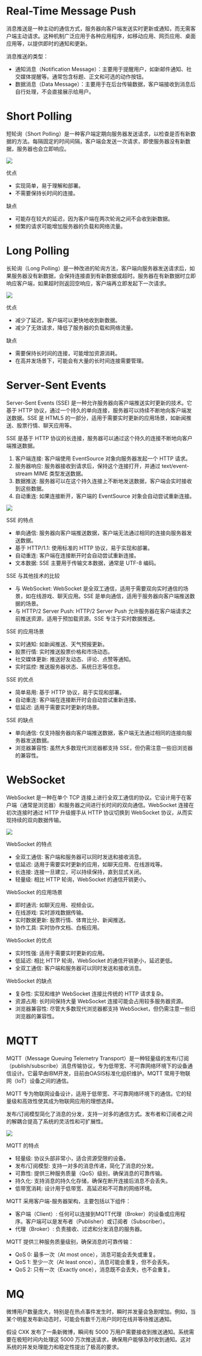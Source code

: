 # Real-Time Message Push

消息推送是一种主动的通信方式，服务器向客户端发送实时更新或通知，而无需客户端主动请求。这种机制广泛应用于各种应用程序，如移动应用、网页应用、桌面应用等，以提供即时的通知和更新。

消息推送的类型：

- 通知消息（Notification Message）：主要用于提醒用户，如新邮件通知、社交媒体提醒等。通常包含标题、正文和可选的动作按钮。
- 数据消息（Data Message）：主要用于在后台传输数据，客户端接收到消息后自行处理，不会直接展示给用户。

# Short Polling

短轮询（Short Polling）是一种客户端定期向服务器发送请求，以检查是否有新数据的方法。每隔固定的时间间隔，客户端会发送一次请求，即使服务器没有新数据，服务器也会立即响应。

![](https://note-sun.oss-cn-shanghai.aliyuncs.com/image/202407260839025.png)

优点

- 实现简单，易于理解和部署。
- 不需要保持长时间的连接。

缺点

- 可能存在较大的延迟，因为客户端在两次轮询之间不会收到新数据。
- 频繁的请求可能增加服务器的负载和网络流量。

# Long Polling

长轮询（Long Polling）是一种改进的轮询方法，客户端向服务器发送请求后，如果服务器没有新数据，会保持连接直到有新数据或超时。服务器在有新数据时立即响应客户端，如果超时则返回空响应，客户端再立即发起下一次请求。

![](https://note-sun.oss-cn-shanghai.aliyuncs.com/image/202407260854234.png)

优点

- 减少了延迟，客户端可以更快地收到新数据。
- 减少了无效请求，降低了服务器的负载和网络流量。

缺点

- 需要保持长时间的连接，可能增加资源消耗。
- 在高并发场景下，可能会有大量的长时间连接需要管理。

# Server-Sent Events

Server-Sent Events (SSE) 是一种允许服务器向客户端推送实时更新的技术。它基于 HTTP 协议，通过一个持久的单向连接，服务器可以持续不断地向客户端发送数据。SSE 是 HTML5 的一部分，适用于需要实时更新的应用场景，如新闻推送、股票行情、聊天应用等。

SSE 是基于 HTTP 协议的长连接，服务器可以通过这个持久的连接不断地向客户端推送数据。

1. 客户端连接: 客户端使用 EventSource 对象向服务器发起一个 HTTP 请求。
2. 服务器响应: 服务器接收到请求后，保持这个连接打开，并通过 text/event-stream MIME 类型发送数据。
3. 数据推送: 服务器可以在这个持久连接上不断地发送数据，客户端会实时接收到这些数据。
4. 自动重连: 如果连接断开，客户端的 EventSource 对象会自动尝试重新连接。

![](https://note-sun.oss-cn-shanghai.aliyuncs.com/image/202407260854240.png)

SSE 的特点

- 单向通信: 服务器向客户端推送数据，客户端无法通过相同的连接向服务器发送数据。
- 基于 HTTP/1.1: 使用标准的 HTTP 协议，易于实现和部署。
- 自动重连: 客户端在连接断开时会自动尝试重新连接。
- 文本数据: SSE 主要用于传输文本数据，通常是 UTF-8 编码。

SSE 与其他技术的比较

- 与 WebSocket: WebSocket 是全双工通信，适用于需要双向实时通信的场景，如在线游戏、聊天应用。SSE 是单向通信，适用于服务器向客户端推送数据的场景。
- 与 HTTP/2 Server Push: HTTP/2 Server Push 允许服务器在客户端请求之前推送资源，适用于预加载资源。SSE 专注于实时数据推送。

SSE 的应用场景

- 实时通知: 如新闻推送、天气预报更新。
- 股票行情: 实时推送股票价格和市场动态。
- 社交媒体更新: 推送好友动态、评论、点赞等通知。
- 实时监控: 推送服务器状态、系统日志等信息。

SSE 的优点

- 简单易用: 基于 HTTP 协议，易于实现和部署。
- 自动重连: 客户端在连接断开时会自动尝试重新连接。
- 低延迟: 适用于需要实时更新的场景。

SSE 的缺点

- 单向通信: 仅支持服务器向客户端推送数据，客户端无法通过相同的连接向服务器发送数据。
- 浏览器兼容性: 虽然大多数现代浏览器都支持 SSE，但仍需注意一些旧浏览器的兼容性。

# WebSocket

WebSocket 是一种在单个 TCP 连接上进行全双工通信的协议。它设计用于在客户端（通常是浏览器）和服务器之间进行长时间的双向通信。WebSocket 连接在初次连接时通过 HTTP 升级握手从 HTTP 协议切换到 WebSocket 协议，从而实现持续的双向数据传输。

![](https://note-sun.oss-cn-shanghai.aliyuncs.com/image/202407260853077.png)

WebSocket 的特点

- 全双工通信: 客户端和服务器可以同时发送和接收消息。
- 低延迟: 适用于需要实时更新的应用，如聊天应用、在线游戏等。
- 长连接: 连接一旦建立，可以持续保持，直到显式关闭。
- 轻量级: 相比 HTTP 轮询，WebSocket 的通信开销更小。

WebSocket 的应用场景

- 即时通讯: 如聊天应用、视频会议。
- 在线游戏: 实时游戏数据传输。
- 实时数据更新: 股票行情、体育比分、新闻推送。
- 协作工具: 实时协作文档、白板应用。

WebSocket 的优点

- 实时性强: 适用于需要实时更新的应用。
- 低延迟: 相比 HTTP 轮询，WebSocket 的通信开销更小，延迟更低。
- 全双工通信: 客户端和服务器可以同时发送和接收消息。

WebSocket 的缺点

- 复杂性: 实现和维护 WebSocket 连接比传统的 HTTP 请求复杂。
- 资源占用: 长时间保持大量 WebSocket 连接可能会占用较多服务器资源。
- 浏览器兼容性: 尽管大多数现代浏览器都支持 WebSocket，但仍需注意一些旧浏览器的兼容性。

# MQTT

MQTT（Message Queuing Telemetry Transport）是一种轻量级的发布/订阅（publish/subscribe）消息传输协议，专为低带宽、不可靠网络环境下的设备通信设计。它最早由IBM开发，目前由OASIS标准化组织维护。MQTT 常用于物联网（IoT）设备之间的通信。

MQTT 专为物联网设备设计，适用于低带宽、不可靠网络环境下的通信。它的轻量级和高效性使其成为物联网应用的理想选择。

发布/订阅模型简化了消息的分发，支持一对多的通信方式。发布者和订阅者之间的解耦合提高了系统的灵活性和可扩展性。

![](https://note-sun.oss-cn-shanghai.aliyuncs.com/image/202407260857500.png)

MQTT 的特点

- 轻量级: 协议头部非常小，适合资源受限的设备。
- 发布/订阅模型: 支持一对多的消息传递，简化了消息的分发。
- 可靠性: 提供三种服务质量（QoS）级别，确保消息的可靠传输。
- 持久化: 支持消息的持久化存储，确保在断开连接后消息不会丢失。
- 低带宽消耗: 设计用于低带宽、高延迟和不可靠的网络环境。

MQTT 采用客户端-服务器架构，主要包括以下组件：

- 客户端（Client）: 任何可以连接到MQTT代理（Broker）的设备或应用程序。客户端可以是发布者（Publisher）或订阅者（Subscriber）。
- 代理（Broker）: 负责接收、过滤和分发消息的服务器。

MQTT 提供三种服务质量级别，确保消息的可靠传输：

- QoS 0: 最多一次（At most once），消息可能会丢失或重复。
- QoS 1: 至少一次（At least once），消息可能会重复，但不会丢失。
- QoS 2: 只有一次（Exactly once），消息既不会丢失，也不会重复。

# MQ


微博用户数量庞大，特别是在热点事件发生时，瞬时并发量会急剧增加。例如，当某个明星发布新动态时，可能会有数千万用户同时在线并等待推送通知。

假设 CXK 发布了一条新微博，瞬间有 5000 万用户需要接收到推送通知。系统需要在极短时间内处理这 5000 万次推送请求，确保用户能够及时收到通知。这对系统的并发处理能力和稳定性提出了极高的要求。

